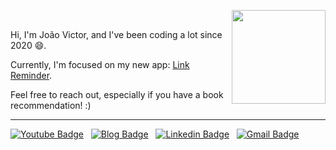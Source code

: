 <img src="https://media.tenor.com/NyiTKzjGE_QAAAAM/back-to.gif" align="right" width=150 /><br>

Hi, I'm João Victor, and I've been coding a lot since 2020 😄. 

Currently, I'm focused on my new app: [Link Reminder](https://link-reminder.joaovictornsv.dev/). 

Feel free to reach out, especially if you have a book recommendation! :)

<hr>

[![Youtube Badge](https://img.shields.io/badge/YOUTUBE-%23DC322F.svg?&style=for-the-badge&logo=youtube&logoColor=white)](https://youtube.com/@jvnsdev) &nbsp;
[![Blog Badge](https://img.shields.io/badge/BLOG-%23FDF5E6.svg?&style=for-the-badge)](https://blog.joaovictornsv.dev) &nbsp;
[![Linkedin Badge](https://img.shields.io/badge/linkedin%20-%230077B5.svg?&style=for-the-badge&logo=linkedin&logoColor=white)](https://www.linkedin.com/in/joaovictornsv/) &nbsp;
[![Gmail Badge](https://img.shields.io/badge/Gmail-FFFFFF.svg?&style=for-the-badge&logo=gmail&logoColor=23DC322F)](mailto:joaovictornsv@gmail.com) &nbsp;
